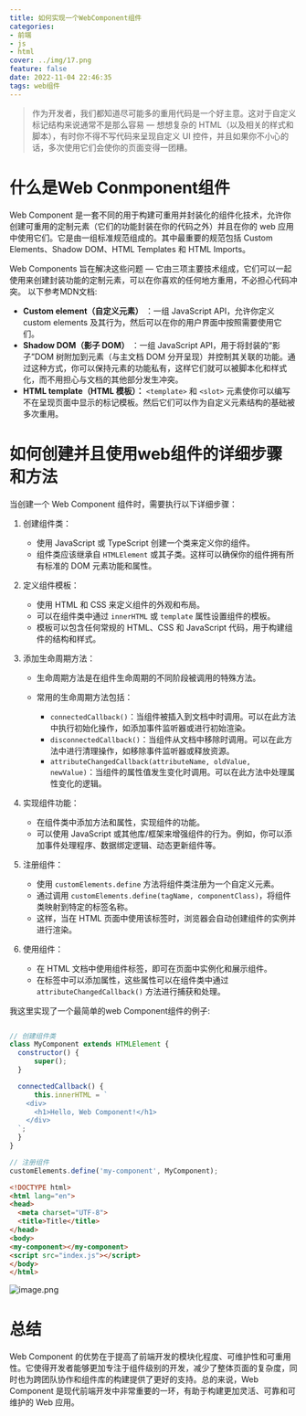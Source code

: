 ```yaml
---
title: 如何实现一个WebComponent组件
categories:
- 前端
- js
- html
cover: ../img/17.png
feature: false
date: 2022-11-04 22:46:35
tags: web组件
---
```


> 作为开发者，我们都知道尽可能多的重用代码是一个好主意。这对于自定义标记结构来说通常不是那么容易 — 想想复杂的 HTML（以及相关的样式和脚本），有时你不得不写代码来呈现自定义 UI 控件，并且如果你不小心的话，多次使用它们会使你的页面变得一团糟。

# 什么是Web Conmponent组件

Web Component 是一套不同的用于构建可重用并封装化的组件化技术，允许你创建可重用的定制元素（它们的功能封装在你的代码之外）并且在你的 web 应用中使用它们。它是由一组标准规范组成的。其中最重要的规范包括 Custom Elements、Shadow DOM、HTML Templates 和 HTML Imports。


Web Components 旨在解决这些问题 — 它由三项主要技术组成，它们可以一起使用来创建封装功能的定制元素，可以在你喜欢的任何地方重用，不必担心代码冲突。
以下参考MDN文档:

-   **Custom element（自定义元素）** ：一组 JavaScript API，允许你定义 custom elements 及其行为，然后可以在你的用户界面中按照需要使用它们。
-   **Shadow DOM（影子 DOM）** ：一组 JavaScript API，用于将封装的“影子”DOM 树附加到元素（与主文档 DOM 分开呈现）并控制其关联的功能。通过这种方式，你可以保持元素的功能私有，这样它们就可以被脚本化和样式化，而不用担心与文档的其他部分发生冲突。
-   **HTML template（HTML 模板）：**  `<template>`  和 `<slot>` 元素使你可以编写不在呈现页面中显示的标记模板。然后它们可以作为自定义元素结构的基础被多次重用。


# 如何创建并且使用web组件的详细步骤和方法
当创建一个 Web Component 组件时，需要执行以下详细步骤：

1.  创建组件类：

    -   使用 JavaScript 或 TypeScript 创建一个类来定义你的组件。
    -   组件类应该继承自 `HTMLElement` 或其子类。这样可以确保你的组件拥有所有标准的 DOM 元素功能和属性。

1.  定义组件模板：

    -   使用 HTML 和 CSS 来定义组件的外观和布局。
    -   可以在组件类中通过 `innerHTML` 或 `template` 属性设置组件的模板。
    -   模板可以包含任何常规的 HTML、CSS 和 JavaScript 代码，用于构建组件的结构和样式。

1.  添加生命周期方法：

    -   生命周期方法是在组件生命周期的不同阶段被调用的特殊方法。

    -   常用的生命周期方法包括：

        -   `connectedCallback()`：当组件被插入到文档中时调用。可以在此方法中执行初始化操作，如添加事件监听器或进行初始渲染。
        -   `disconnectedCallback()`：当组件从文档中移除时调用。可以在此方法中进行清理操作，如移除事件监听器或释放资源。
        -   `attributeChangedCallback(attributeName, oldValue, newValue)`：当组件的属性值发生变化时调用。可以在此方法中处理属性变化的逻辑。

1.  实现组件功能：

    -   在组件类中添加方法和属性，实现组件的功能。
    -   可以使用 JavaScript 或其他库/框架来增强组件的行为。例如，你可以添加事件处理程序、数据绑定逻辑、动态更新组件等。

1.  注册组件：

    -   使用 `customElements.define` 方法将组件类注册为一个自定义元素。
    -   通过调用 `customElements.define(tagName, componentClass)`，将组件类映射到特定的标签名称。
    -   这样，当在 HTML 页面中使用该标签时，浏览器会自动创建组件的实例并进行渲染。

1.  使用组件：

    -   在 HTML 文档中使用组件标签，即可在页面中实例化和展示组件。
    -   在标签中可以添加属性，这些属性可以在组件类中通过 `attributeChangedCallback()` 方法进行捕获和处理。
    

  我这里实现了一个最简单的web Component组件的例子:

  ```js

// 创建组件类
class MyComponent extends HTMLElement {
    constructor() {
        super();
    }

    connectedCallback() {
        this.innerHTML = `
      <div>
        <h1>Hello, Web Component!</h1>
      </div>
    `;
    }
}

// 注册组件
customElements.define('my-component', MyComponent);
 
  ```
  ```html
<!DOCTYPE html>
<html lang="en">
<head>
    <meta charset="UTF-8">
    <title>Title</title>
</head>
<body>
<my-component></my-component>
<script src="index.js"></script>
</body>
</html>
  ```


![image.png](https://p1-juejin.byteimg.com/tos-cn-i-k3u1fbpfcp/12c4f94e659540d6a355013746e52ce6~tplv-k3u1fbpfcp-jj-mark:0:0:0:0:q75.image#?w=1920&h=1048&s=218659&e=png&b=313340)

# 总结
Web Component 的优势在于提高了前端开发的模块化程度、可维护性和可重用性。它使得开发者能够更加专注于组件级别的开发，减少了整体页面的复杂度，同时也为跨团队协作和组件库的构建提供了更好的支持。总的来说，Web Component 是现代前端开发中非常重要的一环，有助于构建更加灵活、可靠和可维护的 Web 应用。

  